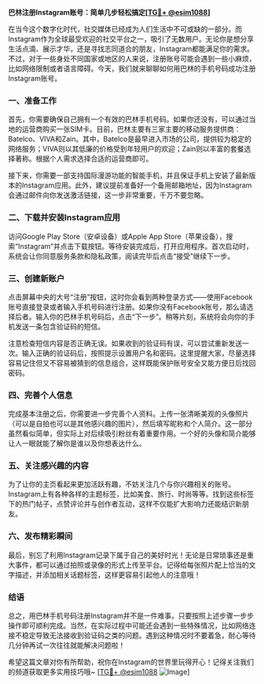 **巴林注册Instagram账号：简单几步轻松搞定[[TG💪+ @esim1088](https://t.me/s/esim1088)]**

在当今这个数字化时代，社交媒体已经成为人们生活中不可或缺的一部分。而Instagram作为全球最受欢迎的社交平台之一，吸引了无数用户。无论你是想分享生活点滴、展示才华，还是寻找志同道合的朋友，Instagram都能满足你的需求。不过，对于一些身处不同国家或地区的人来说，注册账号可能会遇到一些小麻烦，比如网络限制或者语言障碍。今天，我们就来聊聊如何用巴林的手机号码成功注册Instagram账号。

### 一、准备工作

首先，你需要确保自己拥有一个有效的巴林手机号码。如果你还没有，可以通过当地的运营商购买一张SIM卡。目前，巴林主要有三家主要的移动服务提供商：Batelco、VIVA和Zain。其中，Batelco是最早进入市场的公司，提供较为稳定的网络服务；VIVA则以其低廉的价格受到年轻用户的欢迎；Zain则以丰富的套餐选择著称。根据个人需求选择合适的运营商即可。

接下来，你需要一部支持国际漫游功能的智能手机，并且保证手机上安装了最新版本的Instagram应用。此外，建议提前准备好一个备用邮箱地址，因为Instagram会通过邮件向你发送激活链接，这一步非常重要，千万不要忽略。

### 二、下载并安装Instagram应用

访问Google Play Store（安卓设备）或Apple App Store（苹果设备），搜索“Instagram”并点击下载按钮。等待安装完成后，打开应用程序。首次启动时，系统会让你同意服务条款和隐私政策，阅读完毕后点击“接受”继续下一步。

### 三、创建新账户

点击屏幕中央的大号“注册”按钮，这时你会看到两种登录方式——使用Facebook账号直接登录或者输入手机号码进行注册。如果你没有Facebook账号，那么请选择后者。输入你的巴林手机号码后，点击“下一步”。稍等片刻，系统将会向你的手机发送一条包含验证码的短信。

注意检查短信内容是否正确无误。如果收到的验证码有误，可以尝试重新发送一次。输入正确的验证码后，按照提示设置用户名和密码。这里提醒大家，尽量选择容易记住但又不容易被猜到的信息组合，这样既能保护账号安全又能方便日后找回密码。

### 四、完善个人信息

完成基本注册之后，你需要进一步完善个人资料。上传一张清晰美观的头像照片（可以是自拍也可以是其他感兴趣的图片），然后填写昵称和个人简介。这一部分虽然看似简单，但实际上对后续吸引粉丝有着重要作用。一个好的头像和简介能够让人一眼就能了解你是谁以及你想表达什么。

### 五、关注感兴趣的内容

为了让你的主页看起来更加活跃有趣，不妨关注几个与你兴趣相关的账号。Instagram上有各种各样的主题标签，比如美食、旅行、时尚等等。找到这些标签下的热门帖子，点赞评论并与创作者互动，这样不仅能扩大影响力还能结识新朋友。

### 六、发布精彩瞬间

最后，别忘了利用Instagram记录下属于自己的美好时光！无论是日常琐事还是重大事件，都可以通过拍照或录像的形式上传至平台。记得给每张照片配上恰当的文字描述，并添加相关话题标签，这样更容易引起他人的注意哦！

### 结语

总之，用巴林手机号码注册Instagram并不是一件难事，只要按照上述步骤一步步操作即可顺利完成。当然，在实际过程中可能还会遇到一些特殊情况，比如网络连接不稳定导致无法接收到验证码之类的问题。遇到这种情况时不要着急，耐心等待几分钟再试一次往往就能解决问题啦！

希望这篇文章对你有所帮助，祝你在Instagram的世界里玩得开心！记得关注我们的频道获取更多实用技巧哦~ [[TG💪+ @esim1088](https://t.me/s/esim1088) ![Image](https://i.postimg.cc/4NQfJmqS/Snipaste-2025-05-13-00-14-12.png)]